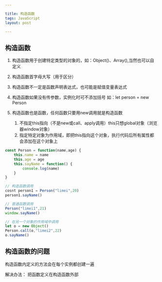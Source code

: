 ```yaml
---

title: 构造函数
tags: JavaScript
layout: post

---
```


## 构造函数

1. 构造函数用于创建特定类型的对象的，如：Object()、Array(),当然也可以自定义

2. 构造函数首字母大写（用于区分）

3. 构造函数不一定是函数声明表达式，也可能是赋值变量表达式

4. 构造函数如果没有传参数，实例化时可不添加括号 如：let person = new Person

5. 构造函数也是函数，任何函数只要用new调用就是构造函数
   1. 不指定this指向（不是new或call、apply调用）this只想global对象（浏览器window对象）
   2. 指定特定对象为作用域，即把this指向这个对象，执行代码后所有属性都会添加在这个对象上

```javascript
const Person = function(name,age) {
    this.name = name
    this.age = age
    this.sayName = function() {
        console.log(name)
    }
}

// 构造函数调用
cosnt person1 = Person("limei",20)
person1.sayName()

// 普通函数调用
Person("limei1",21)
window.sayName()

// 在另一个对象的作用域中调用
let o = new Object()
Person.call(o,"limei2",22)
o.sayName()
```

## 构造函数的问题

构造函数内定义的方法会在每个实例都创建一遍

解决办法： 把函数定义在构造函数外部
